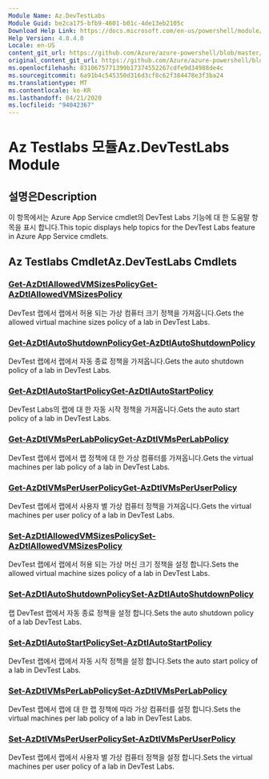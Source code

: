 ```yaml
---
Module Name: Az.DevTestLabs
Module Guid: be2ca175-bfb9-4601-b01c-4de13eb2105c
Download Help Link: https://docs.microsoft.com/en-us/powershell/module/az.devtestlabs
Help Version: 4.0.4.0
Locale: en-US
content_git_url: https://github.com/Azure/azure-powershell/blob/master/src/DevTestLabs/DevTestLabs/help/Az.DevTestLabs.md
original_content_git_url: https://github.com/Azure/azure-powershell/blob/master/src/DevTestLabs/DevTestLabs/help/Az.DevTestLabs.md
ms.openlocfilehash: 8310675771399b17374552267cdfe9d34988de4c
ms.sourcegitcommit: 6a91b4c545350d316d3cf8c62f384478e3f3ba24
ms.translationtype: MT
ms.contentlocale: ko-KR
ms.lasthandoff: 04/21/2020
ms.locfileid: "94042367"
---
```

# <span data-ttu-id="f9e99-101">Az Testlabs 모듈</span><span class="sxs-lookup"><span data-stu-id="f9e99-101">Az.DevTestLabs Module</span></span>
## <span data-ttu-id="f9e99-102">설명은</span><span class="sxs-lookup"><span data-stu-id="f9e99-102">Description</span></span>
<span data-ttu-id="f9e99-103">이 항목에서는 Azure App Service cmdlet의 DevTest Labs 기능에 대 한 도움말 항목을 표시 합니다.</span><span class="sxs-lookup"><span data-stu-id="f9e99-103">This topic displays help topics for the DevTest Labs feature in Azure App Service cmdlets.</span></span>

## <span data-ttu-id="f9e99-104">Az Testlabs Cmdlet</span><span class="sxs-lookup"><span data-stu-id="f9e99-104">Az.DevTestLabs Cmdlets</span></span>
### [<span data-ttu-id="f9e99-105">Get-AzDtlAllowedVMSizesPolicy</span><span class="sxs-lookup"><span data-stu-id="f9e99-105">Get-AzDtlAllowedVMSizesPolicy</span></span>](Get-AzDtlAllowedVMSizesPolicy.md)
<span data-ttu-id="f9e99-106">DevTest 랩에서 랩에서 허용 되는 가상 컴퓨터 크기 정책을 가져옵니다.</span><span class="sxs-lookup"><span data-stu-id="f9e99-106">Gets the allowed virtual machine sizes policy of a lab in DevTest Labs.</span></span>

### [<span data-ttu-id="f9e99-107">Get-AzDtlAutoShutdownPolicy</span><span class="sxs-lookup"><span data-stu-id="f9e99-107">Get-AzDtlAutoShutdownPolicy</span></span>](Get-AzDtlAutoShutdownPolicy.md)
<span data-ttu-id="f9e99-108">DevTest 랩에서 랩에서 자동 종료 정책을 가져옵니다.</span><span class="sxs-lookup"><span data-stu-id="f9e99-108">Gets the auto shutdown policy of a lab in DevTest Labs.</span></span>

### [<span data-ttu-id="f9e99-109">Get-AzDtlAutoStartPolicy</span><span class="sxs-lookup"><span data-stu-id="f9e99-109">Get-AzDtlAutoStartPolicy</span></span>](Get-AzDtlAutoStartPolicy.md)
<span data-ttu-id="f9e99-110">DevTest Labs의 랩에 대 한 자동 시작 정책을 가져옵니다.</span><span class="sxs-lookup"><span data-stu-id="f9e99-110">Gets the auto start policy of a lab in DevTest Labs.</span></span>

### [<span data-ttu-id="f9e99-111">Get-AzDtlVMsPerLabPolicy</span><span class="sxs-lookup"><span data-stu-id="f9e99-111">Get-AzDtlVMsPerLabPolicy</span></span>](Get-AzDtlVMsPerLabPolicy.md)
<span data-ttu-id="f9e99-112">DevTest 랩에서 랩에서 랩 정책에 대 한 가상 컴퓨터를 가져옵니다.</span><span class="sxs-lookup"><span data-stu-id="f9e99-112">Gets the virtual machines per lab policy of a lab in DevTest Labs.</span></span>

### [<span data-ttu-id="f9e99-113">Get-AzDtlVMsPerUserPolicy</span><span class="sxs-lookup"><span data-stu-id="f9e99-113">Get-AzDtlVMsPerUserPolicy</span></span>](Get-AzDtlVMsPerUserPolicy.md)
<span data-ttu-id="f9e99-114">DevTest 랩에서 랩에서 사용자 별 가상 컴퓨터 정책을 가져옵니다.</span><span class="sxs-lookup"><span data-stu-id="f9e99-114">Gets the virtual machines per user policy of a lab in DevTest Labs.</span></span>

### [<span data-ttu-id="f9e99-115">Set-AzDtlAllowedVMSizesPolicy</span><span class="sxs-lookup"><span data-stu-id="f9e99-115">Set-AzDtlAllowedVMSizesPolicy</span></span>](Set-AzDtlAllowedVMSizesPolicy.md)
<span data-ttu-id="f9e99-116">DevTest 랩에서 랩에서 허용 되는 가상 머신 크기 정책을 설정 합니다.</span><span class="sxs-lookup"><span data-stu-id="f9e99-116">Sets the allowed virtual machine sizes policy of a lab in DevTest Labs.</span></span>

### [<span data-ttu-id="f9e99-117">Set-AzDtlAutoShutdownPolicy</span><span class="sxs-lookup"><span data-stu-id="f9e99-117">Set-AzDtlAutoShutdownPolicy</span></span>](Set-AzDtlAutoShutdownPolicy.md)
<span data-ttu-id="f9e99-118">랩 DevTest 랩에서 자동 종료 정책을 설정 합니다.</span><span class="sxs-lookup"><span data-stu-id="f9e99-118">Sets the auto shutdown policy of a lab DevTest Labs.</span></span>

### [<span data-ttu-id="f9e99-119">Set-AzDtlAutoStartPolicy</span><span class="sxs-lookup"><span data-stu-id="f9e99-119">Set-AzDtlAutoStartPolicy</span></span>](Set-AzDtlAutoStartPolicy.md)
<span data-ttu-id="f9e99-120">DevTest 랩에서 랩에서 자동 시작 정책을 설정 합니다.</span><span class="sxs-lookup"><span data-stu-id="f9e99-120">Sets the auto start policy of a lab in DevTest Labs.</span></span>

### [<span data-ttu-id="f9e99-121">Set-AzDtlVMsPerLabPolicy</span><span class="sxs-lookup"><span data-stu-id="f9e99-121">Set-AzDtlVMsPerLabPolicy</span></span>](Set-AzDtlVMsPerLabPolicy.md)
<span data-ttu-id="f9e99-122">DevTest 랩에서 랩에 대 한 랩 정책에 따라 가상 컴퓨터를 설정 합니다.</span><span class="sxs-lookup"><span data-stu-id="f9e99-122">Sets the virtual machines per lab policy of a lab in DevTest Labs.</span></span>

### [<span data-ttu-id="f9e99-123">Set-AzDtlVMsPerUserPolicy</span><span class="sxs-lookup"><span data-stu-id="f9e99-123">Set-AzDtlVMsPerUserPolicy</span></span>](Set-AzDtlVMsPerUserPolicy.md)
<span data-ttu-id="f9e99-124">DevTest 랩에서 랩에서 사용자 별 가상 컴퓨터 정책을 설정 합니다.</span><span class="sxs-lookup"><span data-stu-id="f9e99-124">Sets the virtual machines per user policy of a lab in DevTest Labs.</span></span>

